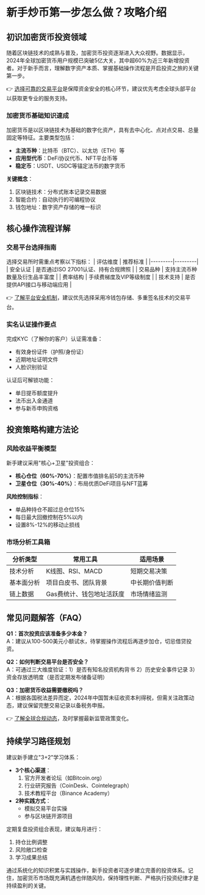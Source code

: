 # 新手炒币第一步怎么做？攻略介绍

## 初识加密货币投资领域
随着区块链技术的成熟与普及，加密货币投资逐渐进入大众视野。数据显示，2024年全球加密货币用户规模已突破5亿大关，其中超60%为近三年新增投资者。对于新手而言，理解数字资产本质、掌握基础操作流程是开启投资之旅的关键第一步。

👉 [选择可靠的交易平台](https://bit.ly/okx_welcome)是保障资金安全的核心环节，建议优先考虑全球头部平台以获取更专业的服务支持。

### 加密货币基础知识速成
加密货币是以区块链技术为基础的数字化资产，具有去中心化、点对点交易、总量固定等特征。主要类型包括：
- **主流币种**：比特币（BTC）、以太坊（ETH）等
- **应用型代币**：DeFi协议代币、NFT平台币等
- **稳定币**：USDT、USDC等锚定法币的数字货币

**关键概念**：
1. 区块链技术：分布式账本记录交易数据
2. 智能合约：自动执行的可编程协议
3. 钱包地址：数字资产存储的唯一标识

## 核心操作流程详解

### 交易平台选择指南
选择交易所时需重点考察以下指标：
| 评估维度 | 推荐标准 |
|---------|---------|
| 安全认证 | 是否通过ISO 27001认证、持有合规牌照 |
| 交易品种 | 支持主流币种数量及衍生品丰富度 |
| 费率结构 | 手续费梯度及VIP等级制度 |
| 技术支持 | 是否提供API接口与移动端应用 |

👉 [了解平台安全机制](https://bit.ly/okx_welcome)，建议优先选择采用冷钱包存储、多重签名技术的交易平台。

### 实名认证操作要点
完成KYC（了解你的客户）认证需准备：
- 有效身份证件（护照/身份证）
- 近期地址证明文件
- 人脸识别验证

认证后可解锁功能：
- 单日提币额度提升
- 法币出入金通道
- 参与新币申购资格

## 投资策略构建方法论

### 风险收益平衡模型
新手建议采用"核心+卫星"投资组合：
- **核心仓位（60%-70%）**：配置市值排名前5的主流币种
- **卫星仓位（30%-40%）**：布局优质DeFi项目与NFT蓝筹

**风险控制指标**：
- 单品种持仓不超过总仓位15%
- 每日最大回撤控制在5%以内
- 设置8%-12%的移动止损线

### 市场分析工具箱
| 分析类型 | 常用工具 | 适用场景 |
|---------|---------|---------|
| 技术分析 | K线图、RSI、MACD | 短期交易决策 |
| 基本面分析 | 项目白皮书、团队背景 | 中长期价值判断 |
| 链上数据 | Gas费统计、钱包地址活跃度 | 市场情绪监测 |

## 常见问题解答（FAQ）

**Q1：首次投资应该准备多少本金？**  
A：建议从100-500美元小额试水，待掌握操作流程后再逐步加仓，切忌借贷投资。

**Q2：如何判断交易平台是否安全？**  
A：可通过三大维度验证：1）是否有知名投资机构背书 2）历史安全事件记录 3）资金存放透明度（是否定期发布储备证明）

**Q3：加密货币收益需要缴税吗？**  
A：根据各国税法差异而定，2024年中国暂未征收资本利得税，但需关注政策动态，建议保留完整交易记录以备税务申报。

👉 [了解全球合规动态](https://bit.ly/okx_welcome)，及时掌握最新监管政策变化。

## 持续学习路径规划
建议新手建立"3+2"学习体系：
- **3个核心渠道**：
  1. 官方开发者论坛（如Bitcoin.org）
  2. 行业研究报告（CoinDesk、Cointelegraph）
  3. 技术教程平台（Binance Academy）
- **2种实践方式**：
  - 模拟交易平台实操
  - 参与区块链开源项目

定期复盘投资组合表现，建议每月进行：
1. 持仓比例调整
2. 风险敞口检查
3. 学习成果总结

通过系统化的知识积累与实践操作，新手投资者可逐步建立完善的投资体系。记住，加密货币市场既充满机遇也伴随风险，保持理性判断、严格执行投资纪律才是持续盈利的关键。